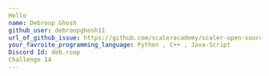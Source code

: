 ```yaml
---
Hello
name: Debroop Ghosh
github_user: debroopghosh11
url_of_github_issue: https://github.com/scaleracademy/scaler-open-source-september-challenge/issues/292
your_favroite_programming_language: Python , C++ , Java-Script
Discord Id: deb.roop
Challenge 14
---
```

